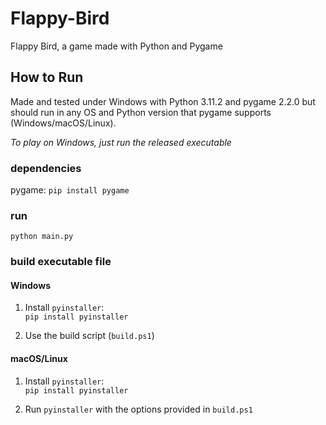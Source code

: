 # Flappy-Bird
Flappy Bird, a game made with Python and Pygame

## How to Run
Made and tested under Windows with Python 3.11.2 and pygame 2.2.0 but should run in any OS and Python version that pygame supports (Windows/macOS/Linux).

*To play on Windows, just run the released executable*
### dependencies
pygame: ```pip install pygame```
### run
```python main.py```
### build executable file
#### Windows
1. Install `pyinstaller`:  
```pip install pyinstaller```

2. Use the build script (`build.ps1`)
#### macOS/Linux
1. Install `pyinstaller`:  
```pip install pyinstaller```

2. Run `pyinstaller` with the options provided in `build.ps1`
